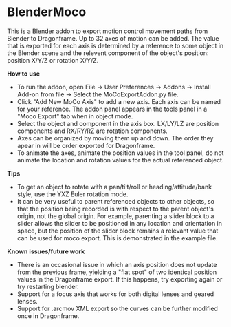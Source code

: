 # BlenderMoco
This is a Blender addon to export motion control movement paths from Blender to Dragonframe. Up to 32 axes of motion can be added. The value that is exported for each axis is determined by a reference to some object in the Blender scene and the relevent component of the object's position: position X/Y/Z or rotation X/Y/Z.

**How to use**

* To run the addon, open File -> User Preferences -> Addons -> Install Add-on from file -> Select the MoCoExportAddon.py file.
* Click "Add New MoCo Axis" to add a new axis. Each axis can be named for your reference. The addon panel appears in the tools panel in a "Moco Export" tab when in object mode.
* Select the object and component in the axis box. LX/LY/LZ are position components and RX/RY/RZ are rotation components.
* Axes can be organized by moving them up and down. The order they apear in will be order exported for Dragonframe.
* To animate the axes, animate the position values in the tool panel, do not animate the location and rotation values for the actual referenced object.

**Tips**

* To get an object to rotate with a pan/tilt/roll or heading/attitude/bank style, use the YXZ Euler rotation mode.
* It can be very useful to parent referenced objects to other objects, so that the position being recorded is with respect to the parent object's origin, not the global origin. For example, parenting a slider block to a slider allows the slider to be positioned in any location and orientation in space, but the position of the slider block remains a relevant value that can be used for moco export. This is demonstrated in the example file.

**Known issues/future work**

* There is an occasional issue in which an axis position does not update from the previous frame, yielding a "flat spot" of two identical position values in the Dragonframe export. If this happens, try exporting again or try restarting blender.
* Support for a focus axis that works for both digital lenses and geared lenses.
* Support for .arcmov XML export so the curves can be further modified once in Dragonframe.
